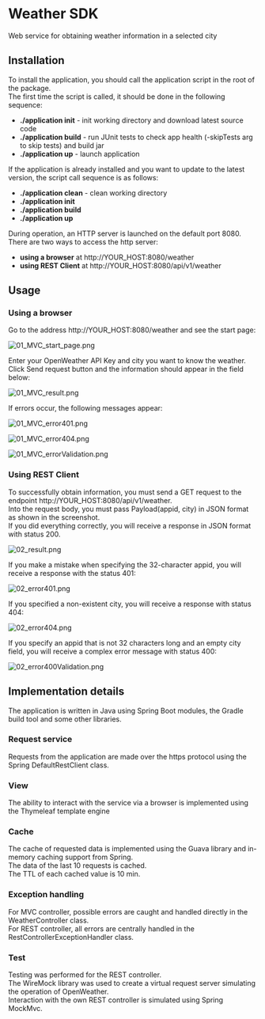 # Weather SDK
Web service for obtaining weather information in a selected city

## Installation
To install the application, you should call the application script in the root of the package.  
The first time the script is called, it should be done in the following sequence:  

- **./application init** - init working directory and download latest source code  
- **./application build** - run JUnit tests to check app health (-skipTests arg to skip tests) and build jar  
- **./application up** - launch application  

If the application is already installed and you want to update to the latest version, the script call sequence is as follows:
- **./application clean** - clean working directory
- **./application init**  
- **./application build**  
- **./application up**  

During operation, an HTTP server is launched on the default port 8080.  
There are two ways to access the http server:
- **using a browser** at http://YOUR_HOST:8080/weather
- **using REST Client** at http://YOUR_HOST:8080/api/v1/weather

## Usage

### Using a browser

Go to the address http://YOUR_HOST:8080/weather and see the start page:  

![01_MVC_start_page.png](images%2F01_MVC_start_page.png)  

Enter your OpenWeather API Key and city you want to know the weather.
Click Send request button and the information should appear in the field below:

![01_MVC_result.png](images%2F01_MVC_result.png)

If errors occur, the following messages appear:

![01_MVC_error401.png](images%2F01_MVC_error401.png)  

![01_MVC_error404.png](images%2F01_MVC_error404.png)  

![01_MVC_errorValidation.png](images%2F01_MVC_errorValidation.png)

### Using REST Client  
To successfully obtain information, you must send a GET request to the endpoint http://YOUR_HOST:8080/api/v1/weather.   
Into the request body, you must pass Payload(appid, city) in JSON format as shown in the screenshot.  
If you did everything correctly, you will receive a response in JSON format with status 200.  

![02_result.png](images%2F02_result.png)

If you make a mistake when specifying the 32-character appid, you will receive a response with the status 401:  

![02_error401.png](images%2F02_error401.png)  

If you specified a non-existent city, you will receive a response with status 404:  

![02_error404.png](images%2F02_error404.png)

If you specify an appid that is not 32 characters long and an empty city field, you will receive a complex error message with status 400:  

![02_error400Validation.png](images%2F02_error400Validation.png)

## Implementation details

The application is written in Java using Spring Boot modules, the Gradle build tool and some other libraries.

### Request service

Requests from the application are made over the https protocol using the Spring DefaultRestClient class.  

### View

The ability to interact with the service via a browser is implemented using the Thymeleaf template engine

### Cache

The cache of requested data is implemented using the Guava library and in-memory caching support from Spring.  
The data of the last 10 requests is cached.  
The TTL of each cached value is 10 min.

### Exception handling

For MVC controller, possible errors are caught and handled directly in the WeatherController class.  
For REST controller, all errors are centrally handled in the RestControllerExceptionHandler class.

### Test
Testing was performed for the REST controller.  
The WireMock library was used to create a virtual request server simulating the operation of OpenWeather.  
Interaction with the own REST controller is simulated using Spring MockMvc.  

